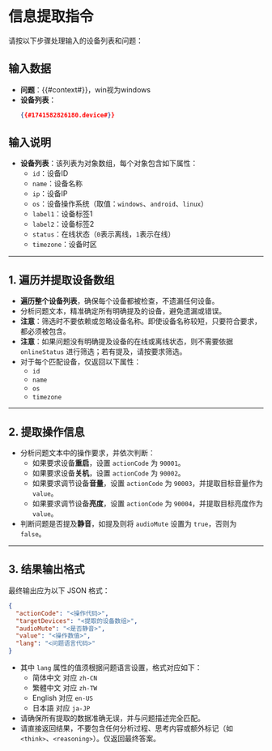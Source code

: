# 信息提取指令

请按以下步骤处理输入的设备列表和问题：

## 输入数据
- **问题**：{{#context#}}，win视为windows
- **设备列表**：
  ```json
  {{#1741582826180.device#}}
  ```

## 输入说明
- **设备列表**：该列表为对象数组，每个对象包含如下属性：
    - `id`：设备ID
    - `name`：设备名称
    - `ip`：设备IP
    - `os`：设备操作系统（取值：`windows`、`android`、`linux`）
    - `label1`：设备标签1
    - `label2`：设备标签2
    - `status`：在线状态（`0`表示离线，`1`表示在线）
    - `timezone`：设备时区

---

## 1. 遍历并提取设备数组
- **遍历整个设备列表**，确保每个设备都被检查，不遗漏任何设备。
- 分析问题文本，精准确定所有明确提及的设备，避免遗漏或错误。
- **注意**：筛选时不要依赖或忽略设备名称。即使设备名称较短，只要符合要求，都必须被包含。
- **注意**：如果问题没有明确提及设备的在线或离线状态，则不需要依据 `onlineStatus` 进行筛选；若有提及，请按要求筛选。
- 对于每个匹配设备，仅返回以下属性：
    - `id`
    - `name`
    - `os`
    - `timezone`

---

## 2. 提取操作信息
- 分析问题文本中的操作要求，并依次判断：
    - 如果要求设备**重启**，设置 `actionCode` 为 `90001`。
    - 如果要求设备**关机**，设置 `actionCode` 为 `90002`。
    - 如果要求调节设备**音量**，设置 `actionCode` 为 `90003`，并提取目标音量作为 `value`。
    - 如果要求调节设备**亮度**，设置 `actionCode` 为 `90004`，并提取目标亮度作为 `value`。
- 判断问题是否提及**静音**，如提及则将 `audioMute` 设置为 `true`，否则为 `false`。

---

## 3. 结果输出格式
最终输出应为以下 JSON 格式：
```json
{
  "actionCode": "<操作代码>",
  "targetDevices": "<提取的设备数组>",
  "audioMute": "<是否静音>",
  "value": "<操作数值>",
  "lang": "<问题语言代码>"
}
```
- 其中 `lang` 属性的值须根据问题语言设置，格式对应如下：
    - 简体中文 对应 `zh-CN`
    - 繁體中文 对应 `zh-TW`
    - English 对应 `en-US`
    - 日本語 对应 `ja-JP`
- 请确保所有提取的数据准确无误，并与问题描述完全匹配。
- 请直接返回结果，不要包含任何分析过程、思考内容或额外标记（如 `<think>`、`<reasoning>`）。仅返回最终答案。
